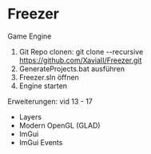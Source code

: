 # Freezer
Game Engine

1. Git Repo clonen: git clone --recursive https://github.com/XaviaII/Freezer.git
2. GenerateProjects.bat ausführen
3. Freezer.sln öffnen
4. Engine starten

Erweiterungen:
vid 13 - 17

- Layers
- Modern OpenGL (GLAD)
- ImGui
- ImGui Events
